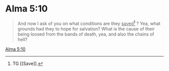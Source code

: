 # Alma 5:10

> And now I ask of you on what conditions are they <u>saved</u>[^a] ? Yea, what grounds had they to hope for salvation? What is the cause of their being loosed from the bands of death, yea, and also the chains of hell?

[Alma 5:10](https://www.churchofjesuschrist.org/study/scriptures/bofm/alma/5?lang=eng&id=p10#p10)


[^a]: TG [[Save]].
